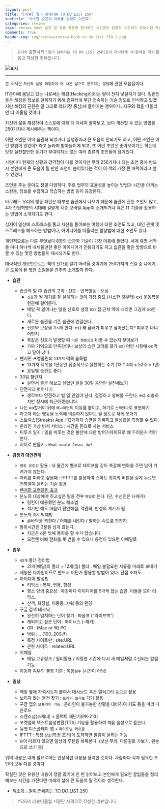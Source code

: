 ```yaml
---  
layout: post  
title: "[리뷰] 일이 편해지는 TO DO LIST 250"  
subtitle: "사소한 습관이 하루를 승리로 이끈다"  
categories: review  
tags: review book 습관 일 효율 자동화 정시퇴근 시간관리 집중력 스트레스 정보수집 학습 아이디어 커뮤니케이션 여행
comments: true  
header-img: img/review/review-book-to-do-list-250-1.png
---  
```

  
> `꼼지락` 출판사의 `"일이 편해지는 TO DO LIST 250(호리 마사타케 저/황세정 역)"`를 읽고 작성한 리뷰입니다.  

![표지](https://telegeam.github.io/assets/img/review/review-book-to-do-list-250-1.png)  

---

본 도서는 `자신의 삶을 해킹하여 더 나은 삶으로 인도하는 방법`에 관한 모음집이다.

IT분야에 몸담고 있는 나로써는 해킹(Hacking)이라는 말이 전혀 낯설지가 않다. 일반인들은 해킹을 정보를 탈취하기 위해 컴퓨터에 무단 접속하는 기술 정도로 인식하고 있겠지만 해킹의 근원은 말 그대로 핵(가장 중심)에 들어가는 행위이다. 지구의 핵을 떠올리면 더 어울릴 것이다.

자신의 삶을 해킹하여 스스로에 대해 더 자세히 알아보고, 보다 개선할 수 있는 방법을 250가지나 제시해주는 책이다.

어떤 조언은 이미 습관화 되었거나 실행중이라 큰 도움이 안되기도 하고, 어떤 조언은 이런 방법이 있었어? 라고 놀라며 받아들이게 되고, 또 어떤 조언은 좋아보이기는 하는데 당장 실천할만한 동기가 부여되지는 않는 여러 종류의 조언들이 담겨있다.

사람마다 현재의 상황과 강약점이 다를 것이지만 무려 250가지나 되는 조언 중에 반드시 본인에게 큰 도움이 될 만한 조언이 숨어있다는 것이 이 책의 가장 큰 매력이라고 할 수 있겠다.

조언을 주는 분야도 정말 다양하다. 주로 업무의 효율성을 높이는 방법과 시간을 아끼는 스킬들, 정보를 수집하고 학습하는 방법 등이 등장한다.

아무래도 우리의 행동 패턴은 대부분 습관에서 나오기 때문에 습관에 관한 조언도 많고, 4차 산업혁명의 시대에 걸맞게 각종 모바일 App이 소개되거나 혹은 IT 기술을 활용하는 방법이 소개되기도 한다.

심지어 일상에 스트레스를 풀고 자신을 돌아보는 여행에 대한 조언도 있고, 대인 관계 및 스트레스를 해소하는 방법이나, 아이디어를 떠올리는 발상법에 대한 조언도 있다.

개인적으로는 다른 무엇보다 8장의 습관화 기술이 가장 마음에 들었다. 세계 유명 서적들 마다 하나씩 내세울만한 좋은 아이디어가 인용되기도 하고 습관을 좋은 방향으로 바꿀 수 있는 멋진 방법들이 제시되기도 한다.

대략적인 개요만으로는 책의 진가를 알기 어려울 것이기에 250가지의 스킬 중 나에게 큰 도움이 된 멋진 스킬들을 간추려 소개할까 한다.

* __습관__  
  + 습관의 힘 中 습관의 고리 : 신호 - 반복행동 - 보상 
    - `신호`가 될 계기를 잘 설계하는 것이 가장 중요 (사소한 것부터)
      ex) 운동복을 현관에 걸어둔다.
    - 매일 꼭 일어나는 일을 신호로 설정 
      ex) 집 근처 역에 내리면 그김에 oo한다.
    - 새로운 습관을 기존 습관에 연결한다.
    - 신호와 보상을 `가시화` 한다. 
      ex) 왜 담배가 피우고 싶어졌는지? 피우고 나니 어떤지
    - 똑같은 신호가 발생할 때 `다른 행동으로` 바꿀 수 없는지 찾아보기
    - 가짜 기억으로 만족감이나 보상의 습관 고리를 끊기 
      ex) 어린 시절에 oo먹고 탈이 났다.
  + 밴저민 프랭클린의 `13가지` 덕목 습득법 
    - 13가지 덕목을 1년동안 집중적으로 실천하는 주기 (13 * 4회 = 52주 = 1년)
    - 요일별 습관도 좋다.
  + 30일 챌린지 
    - 살면서 줄곧 해보고 싶었던 일을 30일 동안만 실천해보기 
  + 안전지대 벗어나기
    - 생각보다 안전하고 별 일 안일어 난다. 결정하고 양해를 구한다. 
      ex) 죄송하지만 정시에 퇴근하겠습니다.
  + 나는 oo할거야 뒤에 `왜냐하면`의 이유를 붙이고, 하기로 `선택했다`로 표현하기
  + 하고자 하는 행동을 노력에 의존하지 않아도 될 정도로 작게 쪼개기
  + 스트릭스(Streaks) App : 12개까지 습관을 기록하고 달성률을 측정할 수 있다.
  + 온라인 가상 비서 서비스 : 시간을 돈으로 사는 서비스 
  + 미루기 일지 : 일을 미루는 것은 불안에 대한 방어기제이므로 왜 두려운지 적어본다.
  + 히어로 만들기 : `What would Jesus do?`

* __감정과 대인관계__  
  + `행동 유도성` 활용 : 내 물건에 벨크로 테이프를 감아 촉감에 변화를 주면 남이 가져가지 않는다.
  + 자리를 피하고 싶을때 : IFTTT를 활용하여 스마트 워치의 버튼을 길게 누르면 전화벨이 울리는 기술 활용
  + [밴저민 프랭클린 효과](https://telegeam.github.io/review/2020/08/28/review-book-brain-lies/)
  + 분노의 대상에게 하고싶은 말을 전부 `메일로` 쓴다. (단, 수신인은 나에게)
    - 링컨이 애용했던 분노 해소법
    - 적기만 해도 마음이 편안해짐, 객관화, 반성의 계기가 됨
  + 분노의 `즉시` 억제법
    - 손바닥을 쫙편다 / 어꺠를 내린다 / 말하는 속도를 천천히
  + 통화시간은 3분을 넘지 않는다.
    - 지금은 o분 밖에 통화를 할 수가 없습니다.
    - 오전엔 바빠 전화를 못 받을 수 있으니 용건이 있으면 이메일로 

* __업무__  
  + `43개` 폴더 정리법
    - 31개(매일)의 폴더 + 12개(월) 폴더 : 매일 불필요한 서류를 미래로 보내기
  + 재능은 다차원이므로 반드시 어딘가 활용할 방법이 있다. 단점 조차도.
  + 아이디어 발상법
    - 리믹스 : 복제, 변용, 합성 
    - 평소 양의 중요성 : 아침마다 아이디어를 5개씩 접는 습관. 이들을 모아 리믹스.
    - 산책, 화장실, 이동중, 샤워 등의 환경 
  + 구글 검색 테크닉
    - 완전히 일치하는 단어 찾기 : 따옴표 ("라이프핵")
    - 제외하고 싶은 단어 : 마이너스 (-해커)
    - OR : (Mac or 맥) PC
    - 범위 : .. (100..200년)
    - 특정 사이트만 : site:URL
    - 관련 사이트 : related:URL
  + 지메일
    - 메일 고유링크 / 필터활용 / 지정한 시간에 다시 새 메일처럼 수신되는 알림기능
  + 자동화 여부의 결정 기준 : 이용`횟수` (시간이 아님)

* __일상__    
  + 책장 옆에 자석시트지 붙여서 대시보드 혹은 열쇠고리 등으로 활용
  + 보이지 않는 물건 찾기 : `트래커 브라보` 기기 활용
  + 구글 맵의 `오프라인 기능` : 온라인이 불가능한 상황을 대비하여 지도 등을 미리 다운로드
  + 스캔스냅(스캐너) + 콤팩트 재단기(PK-213)
  + 포켓앱의 텍스트음성변환(TTS) 기능을 활용하여 책을 음성으로 듣는다.
  + 듀엣 디스플레이 앱 + `라이트닝 케이블`
  + IFTTT : 특정 `장소`(특정 조건)에 도착하면 알람이 울리는 기능 
  + `운`이 따르지 않으면 일상의 루틴을 바꿔본다. (낯선 무리, 다른길로 가보기, 왼손으로 쓰기 등)

위의 내용은 내게 필요로하는 인상적인 내용을 정리한 것이다. 사람마다 각자 필요한 조언이 모두 다를 것이다. 

확실한 것은 유용한 내용이 정말 많기에 한 번 읽어보고 본인에게 필요한 꿀팁들을 정리해보는 시간을 가진다면 미래의 삶에 큰 도움이 될 것이라 생각한다.


* [책소개 - 일이 편해지는 TO DO LIST 250](http://www.yes24.com/Product/goods/91576176)

> YES24 리뷰어클럽 서평단 자격으로 작성한 리뷰입니다.